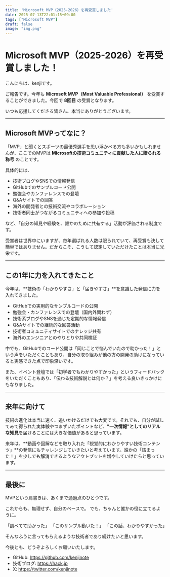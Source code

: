 ```yaml
---
title: 'Microsoft MVP（2025-2026）を再受賞しました'
date: 2025-07-13T22:01:15+09:00
tags: ["Microsoft MVP"]
draft: false
image: "img.png"
---
```


# Microsoft MVP（2025-2026）を再受賞しました！

こんにちは、kenjiです。

ご報告です。今年も **Microsoft MVP（Most Valuable Professional）** を受賞することができました。今回で **8回目** の受賞となります。

いつも応援してくださる皆さん、本当にありがとうございます。

---

## Microsoft MVPってなに？

「MVP」と聞くとスポーツの最優秀選手を思い浮かべる方も多いかもしれませんが、ここでのMVPは **Microsoftの技術コミュニティに貢献した人に贈られる称号** のことです。

具体的には、

* 技術ブログやSNSでの情報発信
* GitHubでのサンプルコード公開
* 勉強会やカンファレンスでの登壇
* Q\&Aサイトでの回答
* 海外の開発者との技術交流やコラボレーション
* 技術者同士がつながるコミュニティへの参加や投稿

など、「自分の知見や経験を、誰かのために共有する」活動が評価される制度です。

受賞者は世界中にいますが、毎年選ばれる人数は限られていて、再受賞も決して簡単ではありません。だからこそ、こうして認定していただけたことは本当に光栄です。

---

## この1年に力を入れてきたこと

今年は、\*\*技術の「わかりやすさ」と「届きやすさ」\*\*を意識した発信に力を入れてきました。

* GitHubでの実用的なサンプルコードの公開
* 勉強会・カンファレンスでの登壇（国内外問わず）
* 技術系ブログやSNSを通じた定期的な情報発信
* Q\&Aサイトでの継続的な回答活動
* 技術者コミュニティサイトでのナレッジ共有
* 海外のエンジニアとのやりとりや共同検証

中でも、GitHubでのコード公開は「同じことで悩んでいたので助かった！」という声をいただくこともあり、自分の取り組みが他の方の開発の助けになっていると実感できた点で印象深いです。

また、イベント登壇では「初学者でもわかりやすかった」というフィードバックをいただくこともあり、「伝わる技術解説とは何か？」を考える良いきっかけにもなりました。

---

## 来年に向けて

技術の進化は本当に速く、追いかけるだけでも大変です。それでも、自分が試してみて得られた実体験やつまずいたポイントなど、**"一次情報"としてのリアルな知見**を届けることには大きな価値があると思っています。

来年は、\*\*動画や図解などを取り入れた「視覚的にわかりやすい技術コンテンツ」\*\*の発信にもチャレンジしていきたいと考えています。誰かの「詰まった！」を少しでも解消できるようなアウトプットを増やしていけたらと思っています。

---

## 最後に

MVPという肩書きは、あくまで通過点のひとつです。

これからも、無理せず、自分のペースで。
でも、ちゃんと誰かの役に立てるように。

「調べてて助かった」
「このサンプル動いた！」
「この話、わかりやすかった」

そんなふうに言ってもらえるような技術者であり続けたいと思います。

今後とも、どうぞよろしくお願いいたします。

* GitHub: https://github.com/kenjinote
* 技術ブログ: https://hack.jp
* X: https://twitter.com/kenjinote